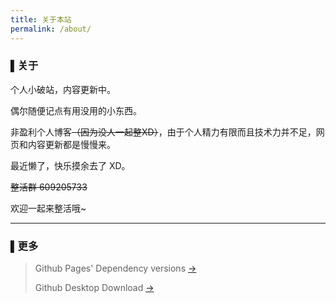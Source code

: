 ```yaml
---
title: 关于本站
permalink: /about/
---
```


### ▌关于

个人小破站，内容更新中。

偶尔随便记点有用没用的小东西。

非盈利个人博客~~（因为没人一起整XD）~~，由于个人精力有限而且技术力并不足，网页和内容更新都是慢慢来。

最近懒了，快乐摸余去了 XD。

~~整活群 609205733~~

欢迎一起来整活哦~

---

### ▌更多

>Github Pages' Dependency versions	[→](https://pages.github.com/versions/)
>
>Github Desktop Download	[→](https://desktop.github.com/)
>

